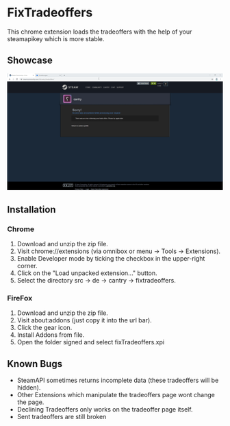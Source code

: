 # FixTradeoffers

This chrome extension loads the tradeoffers with the help of your steamapikey which is more stable.

## Showcase

<img alt="Showcase" src="https://github.com/cantryDev/FixTradeoffers/blob/master/Showcase.gif?raw=true">

## Installation

### Chrome

1. Download and unzip the zip file.
2. Visit chrome://extensions (via omnibox or menu -> Tools -> Extensions).
3. Enable Developer mode by ticking the checkbox in the upper-right corner.
4. Click on the "Load unpacked extension..." button.
5. Select the directory src -> de -> cantry -> fixtradeoffers.

### FireFox

1. Download and unzip the zip file.
2. Visit about:addons (just copy it into the url bar).
3. Click the gear icon.
4. Install Addons from file.
5. Open the folder signed and select fixTradeoffers.xpi

## Known Bugs

- SteamAPI sometimes returns incomplete data (these tradeoffers will be hidden).
- Other Extensions which manipulate the tradeoffers page wont change the page. 
- Declining Tradeoffers only works on the tradeoffer page itself.
- Sent tradeoffers are still broken